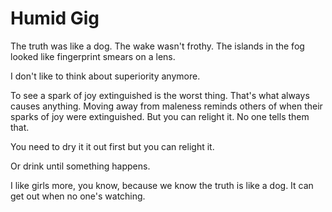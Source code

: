 # Humid Gig

The truth was like a dog. The wake wasn't frothy. The islands in the fog looked like fingerprint smears on a lens.

I don't like to think about superiority anymore.

To see a spark of joy extinguished is the worst thing. That's what always causes anything. Moving away from maleness reminds others of when their sparks of joy were extinguished. But you can relight it. No one tells them that.

You need to dry it it out first but you can relight it.

Or drink until something happens.

I like girls more, you know, because we know the truth is like a dog. It can get out when no one's watching.
